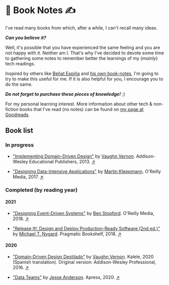 # 📖 Book Notes ✍️

I've read many books from which, after a while, I can't recall many ideas.

**_Can you believe it?_**

Well, it's possible that you have experienced the same feeling and you are not happy with it. Neither am I. That's why I've decided to devote some time to gathering some notes to remember better the learnings of my (_mainly_) tech readings.

Inspired by others like [Beñat Espiña](https://github.com/benatespina/) and [his own book-notes](https://github.com/benatespina/book-notes), I'm going to try to make this useful for me. If it is also helpful for you, I encourage you to do the same.

**_Do not forget to purchase these pieces of knowledge!_** ;)

For my personal learning interest. More information about other tech & non-fiction books that I've read (no notes) can be found on [my page at Goodreads](https://www.goodreads.com/user/show/14559292-javier-estraviz).

## Book list

### In progress

* ["Implementing Domain-Driven Design"](./books/implementing-domain-driven-design.md) by [Vaughn Vernon](https://vaughnvernon.com/). Addison-Wesley Educational Publishers, 2013. [↗️](https://learning.oreilly.com/library/view/implementing-domain-driven-design/9780133039900/)

* ["Designing Data-Intensive Applications"](./books/designing-data-intensive-applications.md) by [Martin Kleppmann](https://martin.kleppmann.com/). O'Reilly Media, 2017. [↗️](https://dataintensive.net/)

### Completed (by reading year)

#### 2021

* ["Designing Event-Driven Systems"](./books/designing-event-driven-systems.md) by [Ben Stopford](http://www.benstopford.com/). O'Reilly Media, 2018. [↗️](https://www.confluent.io/designing-event-driven-systems/)

* ["Release It!: Design and Deploy Production-Ready Software (2nd ed.)"](./books/release-it.md) by [Michael T. Nygard](https://www.michaelnygard.com/). Pragmatic Bookshelf, 2018. [↗️](https://pragprog.com/titles/mnee2/release-it-second-edition/)

#### 2020

* ["Domain-Driven Design Destilado"](./books/domain-driven-design-destilado.md) by [Vaughn Vernon](https://vaughnvernon.com/). Kalele, 2020 (Spanish translation). Original version: Addison-Wesley Professional, 2016. [↗️](https://kalele.io/books/ddd-destilado/)

* ["Data Teams"]() by [Jesse Anderson](https://www.jesse-anderson.com/). Apress, 2020. [↗️](https://www.datateams.io/)

